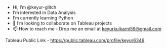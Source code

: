 - Hi, I’m @keyur-glitch
- I’m interested in Data Analysis
- I’m currently learning Python
- 💞️ I’m looking to collaborate on Tableau projects
- 📫 How to reach me - Drop me an email at keyurkulkarni59@gmail.com

Tableau Public Link - <a href="https://public.tableau.com/profile/keyur6346" target="_blank">https://public.tableau.com/profile/keyur6346</a>

<!---
keyur-glitch/keyur-glitch is a ✨ special ✨ repository because its `README.md` (this file) appears on your GitHub profile.
You can click the Preview link to take a look at your changes.
--->
